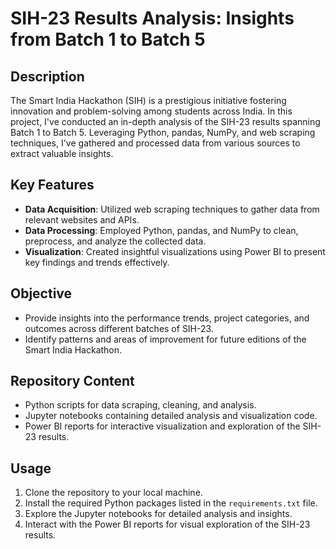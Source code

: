 # SIH-23 Results Analysis: Insights from Batch 1 to Batch 5

## Description
The Smart India Hackathon (SIH) is a prestigious initiative fostering innovation and problem-solving among students across India. In this project, I've conducted an in-depth analysis of the SIH-23 results spanning Batch 1 to Batch 5. Leveraging Python, pandas, NumPy, and web scraping techniques, I've gathered and processed data from various sources to extract valuable insights.

## Key Features
- **Data Acquisition**: Utilized web scraping techniques to gather data from relevant websites and APIs.
- **Data Processing**: Employed Python, pandas, and NumPy to clean, preprocess, and analyze the collected data.
- **Visualization**: Created insightful visualizations using Power BI to present key findings and trends effectively.

## Objective
- Provide insights into the performance trends, project categories, and outcomes across different batches of SIH-23.
- Identify patterns and areas of improvement for future editions of the Smart India Hackathon.

## Repository Content
- Python scripts for data scraping, cleaning, and analysis.
- Jupyter notebooks containing detailed analysis and visualization code.
- Power BI reports for interactive visualization and exploration of the SIH-23 results.



## Usage
1. Clone the repository to your local machine.
2. Install the required Python packages listed in the `requirements.txt` file.
3. Explore the Jupyter notebooks for detailed analysis and insights.
4. Interact with the Power BI reports for visual exploration of the SIH-23 results.
